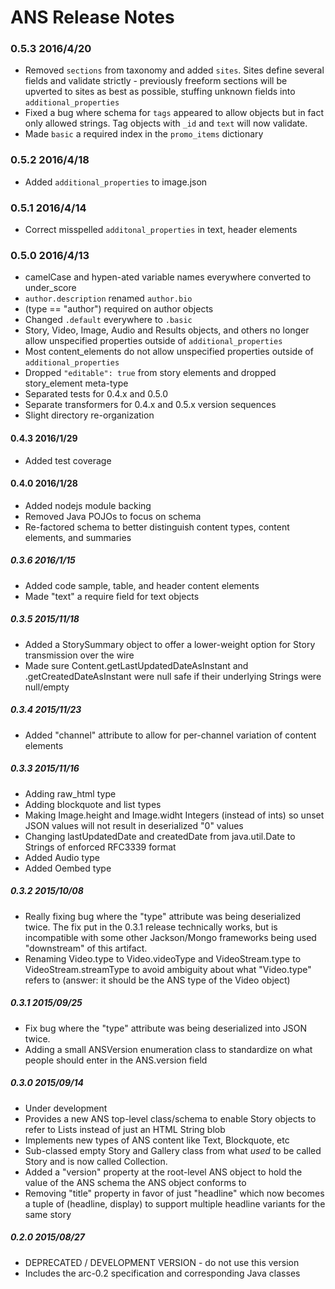 # ANS Release Notes

### 0.5.3 2016/4/20 ###

* Removed `sections` from taxonomy and added `sites`. Sites define several fields and validate strictly - previously freeform sections will be upverted to sites as best as possible, stuffing unknown fields into `additional_properties`
* Fixed a bug where schema for `tags` appeared to allow objects but in fact only allowed strings. Tag objects with `_id` and `text` will now validate.
* Made `basic` a required index in the `promo_items` dictionary

### 0.5.2 2016/4/18 ###

* Added `additional_properties` to image.json

### 0.5.1 2016/4/14 ###

* Correct misspelled `additonal_properties` in text, header elements


### 0.5.0 2016/4/13 ###

* camelCase and hypen-ated variable names everywhere converted to under_score
* `author.description` renamed `author.bio`
* (type == "author") required on author objects
* Changed `.default` everywhere to `.basic`
* Story, Video, Image, Audio and Results objects, and others no longer allow unspecified properties outside of `additional_properties`
* Most content_elements do not allow unspecified properties outside of `additional_properties`
* Dropped `"editable": true` from story elements and dropped story_element meta-type
* Separated tests for 0.4.x and 0.5.0
* Separate transformers for 0.4.x and 0.5.x version sequences
* Slight directory re-organization


#### 0.4.3 2016/1/29 ####

* Added test coverage

#### 0.4.0 2016/1/28 ####

* Added nodejs module backing
* Removed Java POJOs to focus on schema
* Re-factored schema to better distinguish content types, content elements, and summaries

##### 0.3.6 2016/1/15 #####

* Added code sample, table, and header content elements
* Made "text" a require field for text objects

##### 0.3.5 2015/11/18 #####

* Added a StorySummary object to offer a lower-weight option for Story transmission over the wire
* Made sure Content.getLastUpdatedDateAsInstant and .getCreatedDateAsInstant were null safe if their underlying Strings were null/empty

##### 0.3.4 2015/11/23 #####

* Added "channel" attribute to allow for per-channel variation of content elements

##### 0.3.3 2015/11/16 #####

* Adding raw_html type
* Adding blockquote and list types
* Making Image.height and Image.widht Integers (instead of ints) so unset JSON values will not result in deserialized "0" values
* Changing lastUpdatedDate and createdDate from java.util.Date to Strings of enforced RFC3339 format
* Added Audio type
* Added Oembed type

##### 0.3.2 2015/10/08 #####

* Really fixing bug where the "type" attribute was being deserialized twice. The fix put in the 0.3.1 release technically works, but is incompatible with some other Jackson/Mongo frameworks being used "downstream" of this artifact.
* Renaming Video.type to Video.videoType and VideoStream.type to VideoStream.streamType to avoid ambiguity about what "Video.type" refers to (answer: it should be the ANS type of the Video object)

##### 0.3.1 2015/09/25 #####

* Fix bug where the "type" attribute was being deserialized into JSON twice.
* Adding a small ANSVersion enumeration class to standardize on what people should enter in the ANS.version field

##### 0.3.0 2015/09/14 #####

* Under development
* Provides a new ANS top-level class/schema to enable Story objects to refer to Lists<ANS> instead of just an HTML String blob
* Implements new types of ANS content like Text, Blockquote, etc
* Sub-classed empty Story and Gallery class from what *used* to be called Story and is now called Collection.
* Added a "version" property at the root-level ANS object to hold the value of the ANS schema the ANS object conforms to
* Removing "title" property in favor of just "headline" which now becomes a tuple of (headline, display) to support multiple headline variants for the same story

##### 0.2.0 2015/08/27 #####

* DEPRECATED / DEVELOPMENT VERSION - do not use this version
* Includes the arc-0.2 specification and corresponding Java classes
